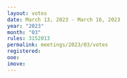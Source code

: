 ```yaml
---
layout: votes
date: March 13, 2023 - March 16, 2023
year: "2023"
month: "03"
rules: 3152013
permalink: meetings/2023/03/votes
registered:
ooe:
imove:
---
```


